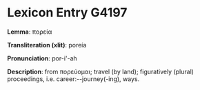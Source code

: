 # Lexicon Entry G4197

**Lemma**: πορεία

**Transliteration (xlit)**: poreía

**Pronunciation**: por-i'-ah

**Description**:
from πορεύομαι; travel (by land); figuratively (plural) proceedings, i.e. career:--journey(-ing), ways.
